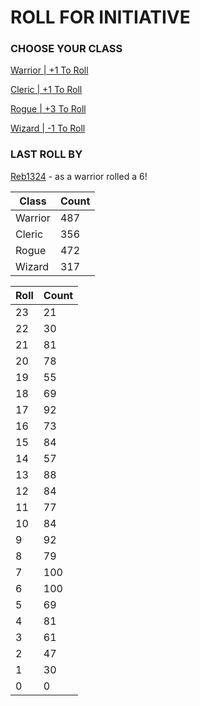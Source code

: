 # ROLL FOR INITIATIVE
### CHOOSE YOUR CLASS

[Warrior | +1 To Roll](https://github.com/benjaminsampica/benjaminsampica/issues/new?title=roll%7Cwarrior&body=Just+click+%27Submit+new+issue%27.)

[Cleric | +1 To Roll](https://github.com/benjaminsampica/benjaminsampica/issues/new?title=roll%7Ccleric&body=Just+click+%27Submit+new+issue%27.)

[Rogue | +3 To Roll](https://github.com/benjaminsampica/benjaminsampica/issues/new?title=roll%7Crogue&body=Just+click+%27Submit+new+issue%27.)

[Wizard | -1 To Roll](https://github.com/benjaminsampica/benjaminsampica/issues/new?title=roll%7Cwizard&body=Just+click+%27Submit+new+issue%27.)
### LAST ROLL BY
[Reb1324](https://www.github.com/Reb1324) - as a warrior rolled a 6!

|Class|Count|
|-|-|
|Warrior|487|
|Cleric|356|
|Rogue|472|
|Wizard|317|

|Roll|Count|
|-|-|
|23|21
|22|30
|21|81
|20|78
|19|55
|18|69
|17|92
|16|73
|15|84
|14|57
|13|88
|12|84
|11|77
|10|84
|9|92
|8|79
|7|100
|6|100
|5|69
|4|81
|3|61
|2|47
|1|30
|0|0
